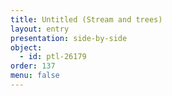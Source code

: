 ```yaml
---
title: Untitled (Stream and trees)
layout: entry
presentation: side-by-side
object:
  - id: ptl-26179
order: 137
menu: false
---
```







